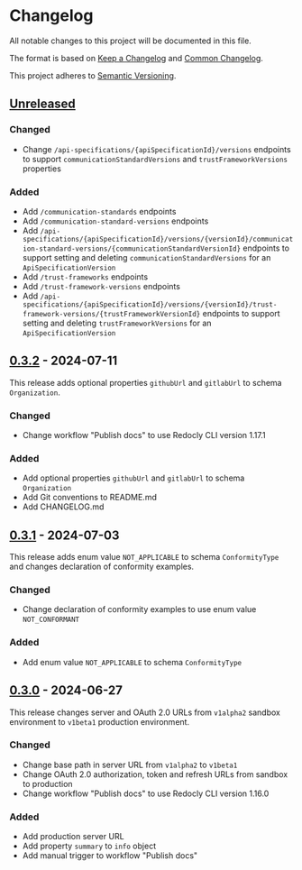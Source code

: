 ﻿# Changelog

All notable changes to this project will be documented in this file.

The format is based on [Keep a Changelog](https://keepachangelog.com/en/1.1.0/) and
[Common Changelog](https://common-changelog.org/).

This project adheres to [Semantic Versioning](https://semver.org/spec/v2.0.0.html).

## [Unreleased]

### Changed

- Change `/api-specifications/{apiSpecificationId}/versions` endpoints to support `communicationStandardVersions` and 
  `trustFrameworkVersions` properties

### Added

- Add `/communication-standards` endpoints
- Add `/communication-standard-versions` endpoints
- Add `/api-specifications/{apiSpecificationId}/versions/{versionId}/communication-standard-versions/{communicationStandardVersionId}`
  endpoints to support setting and deleting `communicationStandardVersions` for an `ApiSpecificationVersion`
- Add `/trust-frameworks` endpoints
- Add `/trust-framework-versions` endpoints
- Add `/api-specifications/{apiSpecificationId}/versions/{versionId}/trust-framework-versions/{trustFrameworkVersionId}`
  endpoints to support setting and deleting `trustFrameworkVersions` for an `ApiSpecificationVersion`

## [0.3.2] - 2024-07-11

This release adds optional properties `githubUrl` and `gitlabUrl` to schema `Organization`.

### Changed

- Change workflow "Publish docs" to use Redocly CLI version 1.17.1

### Added

- Add optional properties `githubUrl` and `gitlabUrl` to schema `Organization`
- Add Git conventions to README.md
- Add CHANGELOG.md

## [0.3.1] - 2024-07-03

This release adds enum value `NOT_APPLICABLE` to schema `ConformityType` and changes declaration of conformity examples.

### Changed

- Change declaration of conformity examples to use enum value `NOT_CONFORMANT`

### Added

- Add enum value `NOT_APPLICABLE` to schema `ConformityType`

## [0.3.0] - 2024-06-27

This release changes server and OAuth 2.0 URLs from `v1alpha2` sandbox environment to `v1beta1` production environment.

### Changed

- Change base path in server URL from `v1alpha2` to `v1beta1`
- Change OAuth 2.0 authorization, token and refresh URLs from sandbox to production
- Change workflow "Publish docs" to use Redocly CLI version 1.16.0

### Added

- Add production server URL
- Add property `summary` to `info` object
- Add manual trigger to workflow "Publish docs"

[unreleased]: https://github.com/Nictiz/zorgapis-openapi-specification/compare/v0.3.2...HEAD
[0.3.2]: https://github.com/Nictiz/zorgapis-openapi-specification/compare/v0.3.1...v0.3.2
[0.3.1]: https://github.com/Nictiz/zorgapis-openapi-specification/compare/v0.3.0...v0.3.1
[0.3.0]: https://github.com/Nictiz/zorgapis-openapi-specification/releases/tag/v0.3.0